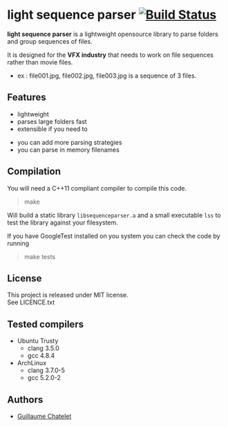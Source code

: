 light sequence parser [![Build Status](https://travis-ci.org/gchatelet/light_sequence_parser.svg?branch=cleaner_version)](https://travis-ci.org/gchatelet/light_sequence_parser)
=====================

**light sequence parser** is a lightweight opensource library to parse folders and group sequences of files.

It is designed for the **VFX industry** that needs to work on file sequences rather than movie files.

* ex : file001.jpg, file002.jpg, file003.jpg is a sequence of 3 files.



Features
--------

* lightweight
* parses large folders fast
* extensible if you need to
 - you can add more parsing strategies
 - you can parse in memory filenames 


Compilation
-----------

You will need a C++11 compliant compiler to compile this code.

> make

Will build a static library `libsequenceparser.a` and a small executable `lss` to test the library against your filesystem.

If you have GoogleTest installed on you system you can check the code by running
> make tests

License
-------

This project is released under MIT license.  
See LICENCE.txt

Tested compilers
----------------

* Ubuntu Trusty
  * clang 3.5.0
  * gcc 4.8.4
* ArchLinux
  * clang 3.7.0-5
  * gcc 5.2.0-2

Authors
-------

- [Guillaume Chatelet](mailto:chatelet.guillaume@gmail.com)
